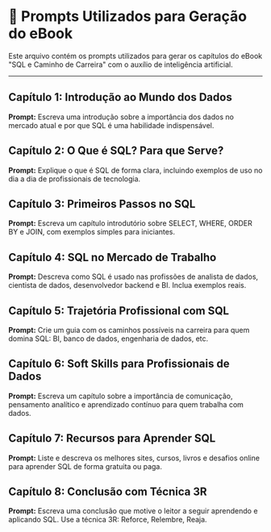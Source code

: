 # 📌 Prompts Utilizados para Geração do eBook

Este arquivo contém os prompts utilizados para gerar os capítulos do eBook "SQL e Caminho de Carreira" com o auxílio de inteligência artificial.

---

## Capítulo 1: Introdução ao Mundo dos Dados
**Prompt:** Escreva uma introdução sobre a importância dos dados no mercado atual e por que SQL é uma habilidade indispensável.

## Capítulo 2: O Que é SQL? Para que Serve?
**Prompt:** Explique o que é SQL de forma clara, incluindo exemplos de uso no dia a dia de profissionais de tecnologia.

## Capítulo 3: Primeiros Passos no SQL
**Prompt:** Escreva um capítulo introdutório sobre SELECT, WHERE, ORDER BY e JOIN, com exemplos simples para iniciantes.

## Capítulo 4: SQL no Mercado de Trabalho
**Prompt:** Descreva como SQL é usado nas profissões de analista de dados, cientista de dados, desenvolvedor backend e BI. Inclua exemplos reais.

## Capítulo 5: Trajetória Profissional com SQL
**Prompt:** Crie um guia com os caminhos possíveis na carreira para quem domina SQL: BI, banco de dados, engenharia de dados, etc.

## Capítulo 6: Soft Skills para Profissionais de Dados
**Prompt:** Escreva um capítulo sobre a importância de comunicação, pensamento analítico e aprendizado contínuo para quem trabalha com dados.

## Capítulo 7: Recursos para Aprender SQL
**Prompt:** Liste e descreva os melhores sites, cursos, livros e desafios online para aprender SQL de forma gratuita ou paga.

## Capítulo 8: Conclusão com Técnica 3R
**Prompt:** Escreva uma conclusão que motive o leitor a seguir aprendendo e aplicando SQL. Use a técnica 3R: Reforce, Relembre, Reaja.